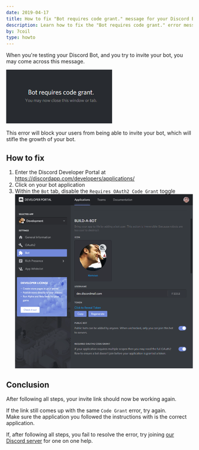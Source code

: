 ```yaml
---
date: 2019-04-17
title: How to fix "Bot requires code grant." message for your Discord Bot
description: Learn how to fix the "Bot requires code grant." error message for your Discord Bot, step by step
by: 7coil
type: howto
---
```


When you're testing your Discord Bot, and you try to invite your bot,
you may come across this message.

![Code Grant](/assets/img/howto/20190417-fix-code-grant/codegrant.png)

This error will block your users from being able to invite your bot,
which will stifle the growth of your bot.

## How to fix
1. Enter the Discord Developer Portal at https://discordapp.com/developers/applications/
2. Click on your bot application
3. Within the `Bot` tab, disable the `Requires OAuth2 Code Grant` toggle
   ![Disabling the switch](/assets/img/howto/20190417-fix-code-grant/disable.gif)

## Conclusion
After following all steps, your invite link should now be working again.

If the link still comes up with the same `Code Grant` error, try again.  
Make sure the application you followed the instructions with is the correct application.

If, after following all steps, you fail to resolve the error,
try joining [our Discord server]({{site.data.strings.discord}}) for one on one help.
